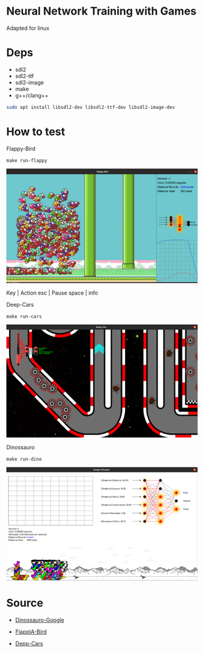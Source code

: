 # Neural Network Training with Games

Adapted for linux

# Deps

* sdl2
* sdl2-ttf
* sdl2-image
* make
* g++/clang++

```sh
sudo apt install libsdl2-dev libsdl2-ttf-dev libsdl2-image-dev
```

# How to test


Flappy-Bird

```
make run-flappy
```
![](doc/flappy.png)

Key | Action
esc | Pause
space | info 



Deep-Cars

```
make run-cars
```

![](doc/cars.png)


Dinossauro

```
make run-dino
```

![](doc/dino.png)

# Source 

* [Dinossauro-Google](https://github.com/JVictorDias/Dinossauro-Google)

* [FlappIA-Bird](https://github.com/JVictorDias/FlappIA-Bird)

* [Depp-Cars](https://github.com/JVictorDias/DeepCars)